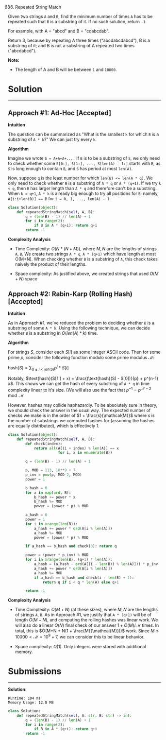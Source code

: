 686. Repeated String Match

Given two strings `A` and `B`, find the minimum number of times `A` has to be repeated such that `B` is a substring of it. If no such solution, return `-1`.

For example, with A = "abcd" and B = "cdabcdab".

Return 3, because by repeating A three times (“abcdabcdabcd”), B is a substring of it; and B is not a substring of A repeated two times ("abcdabcd").

**Note:**

* The length of A and B will be between `1` and `10000`.

# Solution
---
## Approach #1: Ad-Hoc [Accepted]
**Intuition**

The question can be summarized as "What is the smallest `k` for which `B` is a substring of `A * k`?" We can just try every `k`.

**Algorithm**

Imagine we wrote `S = A+A+A+....` If `B` is to be a substring of `S`, we only need to check whether some `S[0:], S[1:], ..., S[len(A) - 1:]` starts with `B`, as `S` is long enough to contain `B`, and `S` has period at most `len(A)`.

Now, suppose `q` is the least number for which `len(B) <= len(A * q)`. We only need to check whether `B` is a substring of `A * q` or `A * (q+1)`. If we try `k < q`, then `B` has larger length than `A * q` and therefore can't be a substring. When `k = q+1`, `A * k` is already big enough to try all positions for `B`; namely, `A[i:i+len(B)] == B` for `i = 0, 1, ..., len(A) - 1`.

```python
class Solution(object):
    def repeatedStringMatch(self, A, B):
        q = (len(B) - 1) // len(A) + 1
        for i in range(2):
            if B in A * (q+i): return q+i
        return -1
```

**Complexity Analysis**

* Time Complexity: $O(N*(N+M))$, where $M, N$ are the lengths of strings `A`, `B`. We create two strings `A * q`, `A * (q+1)` which have length at most O(M+N). When checking whether `B` is a substring of `A`, this check takes naively the product of their lengths.

* Space complexity: As justified above, we created strings that used $O(M+N)$ space

## Approach #2: Rabin-Karp (Rolling Hash) [Accepted]
**Intuition**

As in Approach #1, we've reduced the problem to deciding whether `B` is a substring of some `A * k`. Using the following technique, we can decide whether `B` is a substring in $O(len(A) * k)$ time.

**Algorithm**

For strings $S$, consider each $S[i]$ as some integer ASCII code. Then for some prime $p$, consider the following function modulo some prime modulus $\mathcal{M}$:

$\text{hash}(S) = \sum_{0 \leq i < len(S)} p^i * S[i]$

Notably, $\text{hash}(S[1:] + x) = \frac{(\text{hash}(S) - S[0])}{p} + p^{n-1} x$. This shows we can get the hash of every substring of `A * q` in time complexity linear to it's size. (We will also use the fact that $p^{-1} = p^{\mathcal{M}-2} \mod \mathcal{M}$

However, hashes may collide haphazardly. To be absolutely sure in theory, we should check the answer in the usual way. The expected number of checks we make is in the order of $1 + \frac{s}{\mathcal{M}}$ where $s$ is the number of substrings we computed hashes for (assuming the hashes are equally distributed), which is effectively 1.

```python
class Solution(object):
    def repeatedStringMatch(self, A, B):
        def check(index):
            return all(A[(i + index) % len(A)] == x
                       for i, x in enumerate(B))

        q = (len(B) - 1) // len(A) + 1

        p, MOD = 113, 10**9 + 7
        p_inv = pow(p, MOD-2, MOD)
        power = 1

        b_hash = 0
        for x in map(ord, B):
            b_hash += power * x
            b_hash %= MOD
            power = (power * p) % MOD

        a_hash = 0
        power = 1
        for i in xrange(len(B)):
            a_hash += power * ord(A[i % len(A)])
            a_hash %= MOD
            power = (power * p) % MOD

        if a_hash == b_hash and check(0): return q

        power = (power * p_inv) % MOD
        for i in xrange(len(B), (q+1) * len(A)):
            a_hash = (a_hash - ord(A[(i - len(B)) % len(A)])) * p_inv
            a_hash += power * ord(A[i % len(A)])
            a_hash %= MOD
            if a_hash == b_hash and check(i - len(B) + 1):
                return q if i < q * len(A) else q+1

        return -1
```

**Complexity Analysis**

* Time Complexity: $O(M+N)$ (at these sizes), where $M, N$ are the lengths of strings `A`, `B`. As in Approach #1, we justify that `A * (q+1)` will be of length $O(M + N)$, and computing the rolling hashes was linear work. We will also do a linear $O(N)$ final check of our answer $1 + O(M) / \mathcal{M}$ times. In total, this is $O(M+N + N(1 + \frac{M}{\mathcal{M}}))$ work. Since $M \leq 10000 < \mathcal{M} = 10^9 + 7$, we can consider this to be linear behavior.

* Space complexity: $O(1)$. Only integers were stored with additional memory.

# Submissions
---
**Solution:**
```
Runtime: 104 ms
Memory Usage: 12.8 MB
```
```python
class Solution:
    def repeatedStringMatch(self, A: str, B: str) -> int:
        q = (len(B) - 1) // len(A) + 1
        for i in range(2):
            if B in A * (q+i): return q+i
        return -1
```